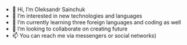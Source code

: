 - 👋 Hi, I’m Oleksandr Sainchuk
- 👀 I’m interested in new technologies and languages
- 🌱 I’m currently learning three foreign languages and coding as well
- 💞️ I’m looking to collaborate on creating future
- 📫 You can reach me via messengers or social networks)

<!---
Indisputable09/Indisputable09 is a ✨ special ✨ repository because its `README.md` (this file) appears on your GitHub profile.
You can click the Preview link to take a look at your changes.
--->

